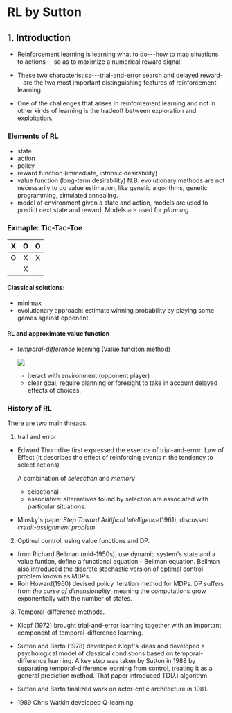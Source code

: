 # RL by Sutton

## 1. Introduction
  * Reinforcement learning is learning what to do---how to map situations to actions---so as to maximize a numerical reward signal.
  
  * These two characteristics---trial-and-error search and delayed reward---are the two most important distinguishing features of reinforcement learning.
  
  * One of the challenges that arises in reinforcement learning and not in other kinds of learning is the tradeoff between exploration and exploitation.

### Elements of RL
* state
* action
* policy
* reward function (immediate, intrinsic desirability)
* value function (long-term desirability)
    N.B. evolutionary methods are not necessarily to do value estimation, like genetic algorithms, genetic programming, simulated annealing.
* model of environment 
    given a state and action, models are used to predict next state and reward. Models are used for *planning*.

### Exmaple: Tic-Tac-Toe
  | X | O | O |
  | :----:|:----:| :-----:|
  | O | X | X |
  |   | X |   |
   
#### Classical solutions:
* minimax
* evolutionary approach:
        estimate winning probability by playing some games against opponent.

#### RL and approximate value function
* *temporal-difference* learning (Value funciton method)

  ![](https://github.com/yanyangbaobeiIsEmma/CS-234-RL/blob/master/math/TD.gif)
  
    - iteract with environment (opponent player)
    - clear goal, require planning or foresight to take in account delayed effects of choices.

### History of RL
There are two main threads.
1. trail and error
 - Edward Thorndike first expressed the essence of trial-and-error: Law of Effect (it describes the effect of reinforcing events n the tendency to select actions)
 
   A combination of *selecction* and *memory*
   * selectional 
   * associative: alternatives found by selection are associated with particular situations.

 - Minsky's paper *Step Toward Aritifical Intelligence*(1961), discussed *credit-assignment problem*.

 
2. Optimal control, using value functions and DP.
 - from Richard Bellman (mid-1950s), use dynamic system's state and a value funtion, define a functional equation - Bellman equation. Bellman also introduced the discrete stochastic version of optimal control problem known as MDPs.
 - Ron Howard(1960) devised policy iteration method for MDPs. DP suffers from *the curse of dimensionality*, meaning the computations grow exponentially with the number of states.

3. Temporal-difference methods.
 - Klopf (1972) brought trial-and-error learning together with an important component of temporal-difference learning.

 - Sutton and Barto (1978) developed Klopf's ideas and developed a psychological model of classical condistions based on temporal-difference learning. A key step was taken by Sutton in 1988 by separating temporal-difference learning from control, treating it as a general prediction method. That paper introduced TD($\lambda$) algorithm.

 - Sutton and Barto finalized work on actor-critic architecture in 1981.

 - 1989 Chris Watkin developed Q-learning.


